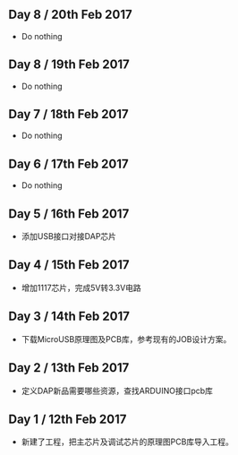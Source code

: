 ## Day 8 / 20th Feb 2017
- Do nothing

## Day 8 / 19th Feb 2017
- Do nothing

## Day 7 / 18th Feb 2017
- Do nothing

## Day 6 / 17th Feb 2017
- Do nothing

## Day 5 / 16th Feb 2017
- 添加USB接口对接DAP芯片

## Day 4 / 15th Feb 2017
- 增加1117芯片，完成5V转3.3V电路

## Day 3 / 14th Feb 2017
- 下载MicroUSB原理图及PCB库，参考现有的JOB设计方案。

## Day 2 / 13th Feb 2017
- 定义DAP新品需要哪些资源，查找ARDUINO接口pcb库

## Day 1 / 12th Feb 2017
- 新建了工程，把主芯片及调试芯片的原理图PCB库导入工程。

